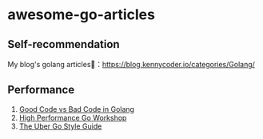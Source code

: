 # awesome-go-articles

## Self-recommendation

My blog's golang articles🥴：https://blog.kennycoder.io/categories/Golang/

## Performance

1. [Good Code vs Bad Code in Golang](https://teivah.medium.com/good-code-vs-bad-code-in-golang-84cb3c5da49d)
2. [High Performance Go Workshop](https://dave.cheney.net/high-performance-go-workshop/dotgo-paris.html)
3. [The Uber Go Style Guide](https://github.com/uber-go/guide)